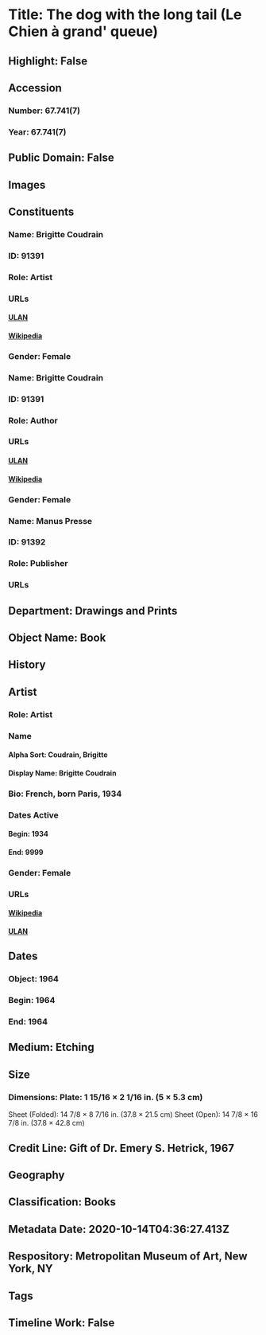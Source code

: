 # Title: The dog with the long tail (Le Chien à grand' queue)
## Highlight: False
## Accession
### Number: 67.741(7)
### Year: 67.741(7)
## Public Domain: False
## Images
## Constituents
### Name: Brigitte Coudrain
### ID: 91391
### Role: Artist
### URLs
#### [ULAN](http://vocab.getty.edu/page/ulan/500490237)
#### [Wikipedia](https://www.wikidata.org/wiki/Q21534518)
### Gender: Female
### Name: Brigitte Coudrain
### ID: 91391
### Role: Author
### URLs
#### [ULAN](http://vocab.getty.edu/page/ulan/500490237)
#### [Wikipedia](https://www.wikidata.org/wiki/Q21534518)
### Gender: Female
### Name: Manus Presse
### ID: 91392
### Role: Publisher
### URLs
## Department: Drawings and Prints
## Object Name: Book
## History
## Artist
### Role: Artist
### Name
#### Alpha Sort: Coudrain, Brigitte
#### Display Name: Brigitte Coudrain
### Bio: French, born Paris, 1934
### Dates Active
#### Begin: 1934
#### End: 9999
### Gender: Female
### URLs
#### [Wikipedia](https://www.wikidata.org/wiki/Q21534518)
#### [ULAN](http://vocab.getty.edu/page/ulan/500490237)
## Dates
### Object: 1964
### Begin: 1964
### End: 1964
## Medium: Etching
## Size
### Dimensions: Plate: 1 15/16 × 2 1/16 in. (5 × 5.3 cm)
Sheet (Folded): 14 7/8 × 8 7/16 in. (37.8 × 21.5 cm)
Sheet (Open): 14 7/8 × 16 7/8 in. (37.8 × 42.8 cm)
## Credit Line: Gift of Dr. Emery S. Hetrick, 1967
## Geography
## Classification: Books
## Metadata Date: 2020-10-14T04:36:27.413Z
## Respository: Metropolitan Museum of Art, New York, NY
## Tags
## Timeline Work: False